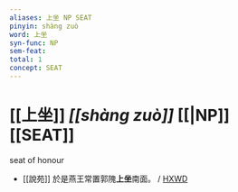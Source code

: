 ```yaml
---
aliases: 上坐 NP SEAT
pinyin: shàng zuò
word: 上坐
syn-func: NP
sem-feat: 
total: 1
concept: SEAT 
---
```

# [[上坐]] *[[shàng zuò]]*  [[|NP]] [[SEAT]]
seat of honour
 - [[說苑]] 於是燕王常置郭隗**上坐**南面。 / [HXWD](https://hxwd.org/textview.html?location=CH1a0907_CHANT_001-21a.48)